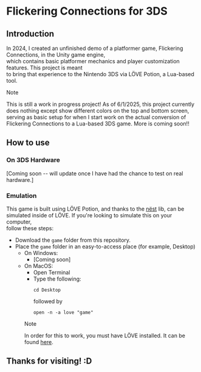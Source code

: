 # Flickering Connections for 3DS
## Introduction
In 2024, I created an unfinished demo of a platformer game, Flickering Connections, in the Unity game engine,  
which contains basic platformer mechanics and player customization features. This project is meant  
to bring that experience to the Nintendo 3DS via LÖVE Potion, a Lua-based tool.
> [!NOTE]
> This is still a work in progress project! As of 6/1/2025, this project currently does nothing except show different colors on the top and bottom screen, serving as basic setup for when I start work on the actual conversion of Flickering Connections to a Lua-based 3DS game. More is coming soon!!
## How to use
### On 3DS Hardware
[Coming soon -- will update once I have had the chance to test on real hardware.]
### Emulation
This game is built using LÖVE Potion, and thanks to the [nëst](https://github.com/lovebrew/nest) lib, can be  
simulated inside of LÖVE. If you're looking to simulate this on your computer,  
follow these steps:
* Download the `game` folder from this repository.
* Place the `game` folder in an easy-to-access place (for example, Desktop)  
  * On Windows:
    * [Coming soon]
  * On MacOS:
    * Open Terminal
    * Type the following:
      ```
      cd Desktop
      ```
      followed by
      ```
      open -n -a love "game"
      ```
    > [!NOTE]
    > In order for this to work, you must have LÖVE installed. It can be found [here](https://love2d.org/#download).

## Thanks for visiting! :D
